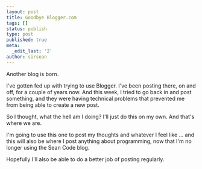 ```yaml
---
layout: post
title: Goodbye Blogger.com
tags: []
status: publish
type: post
published: true
meta:
  _edit_last: '2'
author: sirsean
---
```

Another blog is born.

I've gotten fed up with trying to use Blogger. I've been posting there, on and off, for a couple of years now. And this week, I tried to go back in and post something, and they were having technical problems that prevented me from being able to create a new post.

So I thought, what the hell am I doing? I'll just do this on my own. And that's where we are.

I'm going to use this one to post my thoughts and whatever I feel like ... and this will also be where I post anything about programming, now that I'm no longer using the Sean Code blog.

Hopefully I'll also be able to do a better job of posting regularly.
